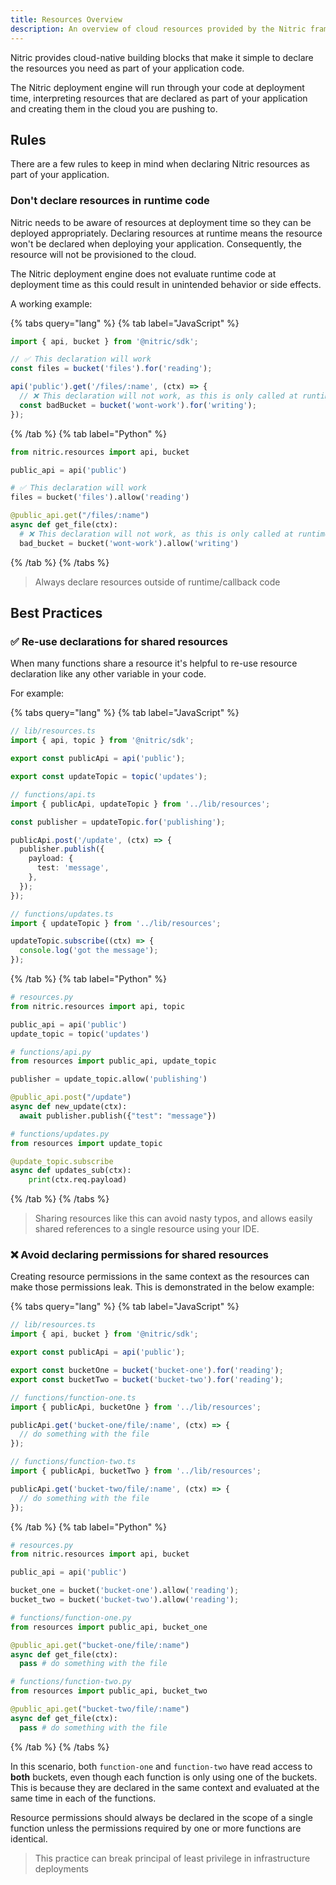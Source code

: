 ```yaml
---
title: Resources Overview
description: An overview of cloud resources provided by the Nitric framework
---
```


Nitric provides cloud-native building blocks that make it simple to declare the resources you need as part of your application code.

The Nitric deployment engine will run through your code at deployment time, interpreting resources that are declared as part of your application and creating them in the cloud you are pushing to.

## Rules

There are a few rules to keep in mind when declaring Nitric resources as part of your application.

### Don't declare resources in runtime code

Nitric needs to be aware of resources at deployment time so they can be deployed appropriately. Declaring resources at runtime means the resource won't be declared when deploying your application. Consequently, the resource will not be provisioned to the cloud.

The Nitric deployment engine does not evaluate runtime code at deployment time as this could result in unintended behavior or side effects.

A working example:

{% tabs query="lang" %}
{% tab label="JavaScript" %}

```javascript
import { api, bucket } from '@nitric/sdk';

// ✅ This declaration will work
const files = bucket('files').for('reading');

api('public').get('/files/:name', (ctx) => {
  // ❌ This declaration will not work, as this is only called at runtime.
  const badBucket = bucket('wont-work').for('writing');
});
```

{% /tab %}
{% tab label="Python" %}

```python
from nitric.resources import api, bucket

public_api = api('public')

# ✅ This declaration will work
files = bucket('files').allow('reading')

@public_api.get("/files/:name")
async def get_file(ctx):
  # ❌ This declaration will not work, as this is only called at runtime.
  bad_bucket = bucket('wont-work').allow('writing')
```

{% /tab %}
{% /tabs %}

> Always declare resources outside of runtime/callback code

## Best Practices

### ✅ Re-use declarations for shared resources

When many functions share a resource it's helpful to re-use resource declaration like any other variable in your code.

For example:

{% tabs query="lang" %}
{% tab label="JavaScript" %}

```typescript
// lib/resources.ts
import { api, topic } from '@nitric/sdk';

export const publicApi = api('public');

export const updateTopic = topic('updates');
```

```typescript
// functions/api.ts
import { publicApi, updateTopic } from '../lib/resources';

const publisher = updateTopic.for('publishing');

publicApi.post('/update', (ctx) => {
  publisher.publish({
    payload: {
      test: 'message',
    },
  });
});
```

```typescript
// functions/updates.ts
import { updateTopic } from '../lib/resources';

updateTopic.subscribe((ctx) => {
  console.log('got the message');
});
```

{% /tab %}
{% tab label="Python" %}

```python
# resources.py
from nitric.resources import api, topic

public_api = api('public')
update_topic = topic('updates')

```

```python
# functions/api.py
from resources import public_api, update_topic

publisher = update_topic.allow('publishing')

@public_api.post("/update")
async def new_update(ctx):
  await publisher.publish({"test": "message"})

```

```python
# functions/updates.py
from resources import update_topic

@update_topic.subscribe
async def updates_sub(ctx):
    print(ctx.req.payload)

```

{% /tab %}
{% /tabs %}

> Sharing resources like this can avoid nasty typos, and allows easily shared references to a single resource using your IDE.

### ❌ Avoid declaring permissions for shared resources

Creating resource permissions in the same context as the resources can make those permissions leak. This is demonstrated in the below example:

{% tabs query="lang" %}
{% tab label="JavaScript" %}

```typescript
// lib/resources.ts
import { api, bucket } from '@nitric/sdk';

export const publicApi = api('public');

export const bucketOne = bucket('bucket-one').for('reading');
export const bucketTwo = bucket('bucket-two').for('reading');
```

```typescript
// functions/function-one.ts
import { publicApi, bucketOne } from '../lib/resources';

publicApi.get('bucket-one/file/:name', (ctx) => {
  // do something with the file
});
```

```typescript
// functions/function-two.ts
import { publicApi, bucketTwo } from '../lib/resources';

publicApi.get('bucket-two/file/:name', (ctx) => {
  // do something with the file
});
```

{% /tab %}
{% tab label="Python" %}

```python
# resources.py
from nitric.resources import api, bucket

public_api = api('public')

bucket_one = bucket('bucket-one').allow('reading');
bucket_two = bucket('bucket-two').allow('reading');

```

```python
# functions/function-one.py
from resources import public_api, bucket_one

@public_api.get("bucket-one/file/:name")
async def get_file(ctx):
  pass # do something with the file

```

```python
# functions/function-two.py
from resources import public_api, bucket_two

@public_api.get("bucket-two/file/:name")
async def get_file(ctx):
  pass # do something with the file

```

{% /tab %}
{% /tabs %}

In this scenario, both `function-one` and `function-two` have read access to **both** buckets, even though each function is only using one of the buckets. This is because they are declared in the same context and evaluated at the same time in each of the functions.

Resource permissions should always be declared in the scope of a single function unless the permissions required by one or more functions are identical.

> This practice can break principal of least privilege in infrastructure deployments
